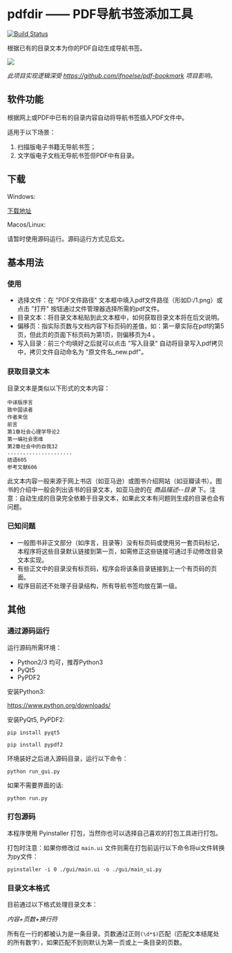 # pdfdir —— PDF导航书签添加工具

[![Build Status](https://travis-ci.org/chroming/pdfdir.svg?branch=master)](https://travis-ci.org/chroming/pdfdir)

根据已有的目录文本为你的PDF自动生成导航书签。

![](https://user-images.githubusercontent.com/9926275/29131441-7fb95754-7d5f-11e7-8ebe-78b989ff1984.png)

*此项目实现逻辑深受 https://github.com/ifnoelse/pdf-bookmark 项目影响。*

## 软件功能

根据网上或PDF中已有的目录内容自动将导航书签插入PDF文件中。

适用于以下场景：

1. 扫描版电子书籍无导航书签；
2. 文字版电子文档无导航书签但PDF中有目录。

## 下载

Windows:

[下载地址](https://github.com/chroming/pdfdir/releases)

Macos/Linux:

请暂时使用源码运行。源码运行方式见后文。

## 基本用法

### 使用

+ 选择文件：在 "PDF文件路径" 文本框中填入pdf文件路径（形如D:/1.png）或点击 "打开" 按钮通过文件管理器选择所需的pdf文件。
+ 目录文本：将目录文本粘贴到此文本框中，如何获取目录文本将在后文说明。
+ 偏移页：指实际页数与文档内容下标页码的差值，如：第一章实际在pdf的第5页，但此页的页面下标页码为第1页，则偏移页为4 。
+ 写入目录：前三个均填好之后就可以点击 "写入目录" 自动将目录写入pdf拷贝中，拷贝文件自动命名为 "原文件名_new.pdf"。

###  获取目录文本

目录文本是类似以下形式的文本内容：

```
中译版序言 
致中国读者 
作者来信 
前言 
第1章社会心理学导论2 
第一编社会思维 
第2章社会中的自我32 
.....................
结语605 
参考文献606
```

此文本内容一般来源于网上书店（如亚马逊）或图书介绍网站（如豆瓣读书）。图书的介绍中一般会列出该书的目录文本，如亚马逊的在 *商品描述--目录* 下。注意：自动生成的目录完全依赖于目录文本，如果此文本有问题则生成的目录也会有问题。

### 已知问题

+ 一般图书非正文部分（如序言，目录等）没有标页码或使用另一套页码标记，本程序将这些目录默认链接到第一页，如需修正这些链接可通过手动修改目录文本实现。
+ 有些正文中的目录没有标页码，程序会将该条目录链接到上一个有页码的页面。
+ 程序目前还不处理子目录结构，所有导航书签均放在第一级。

## 其他

### 通过源码运行

运行源码所需环境：

+ Python2/3 均可，推荐Python3
+ PyQt5
+ PyPDF2

安装Python3:

https://www.python.org/downloads/

安装PyQt5, PyPDF2:

`pip install pyqt5`

`pip install pypdf2`


环境装好之后进入源码目录，运行以下命令：

`python run_gui.py`

如果不需要界面的话:

`python run.py`

### 打包源码

本程序使用 Pyinstaller 打包，当然你也可以选择自己喜欢的打包工具进行打包。

打包时注意：如果你修改过 `main.ui` 文件则需在打包前运行以下命令将ui文件转换为py文件：

`pyinstaller -i 0 ./gui/main.ui -o ./gui/main_ui.py`

### 目录文本格式

目前通过以下格式处理目录文本：

*内容+页数+换行符*

所有在一行的都被认为是一条目录。页数通过正则`(\d*$)`匹配（匹配文本结尾处的所有数字），如果匹配不到则默认为第一页或上一条目录的页数。

